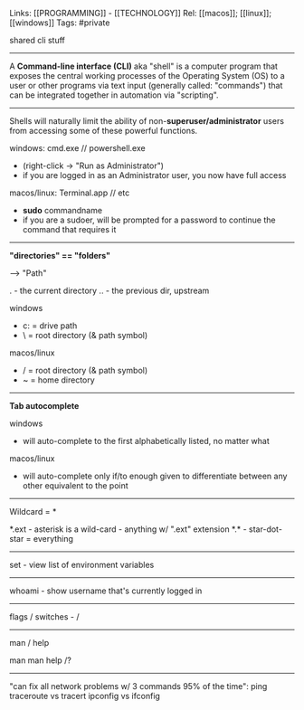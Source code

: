 Links: [[PROGRAMMING]] - [[TECHNOLOGY]]
Rel: [[macos]]; [[linux]]; [[windows]]
Tags: #private 

shared cli stuff

--- 

A **Command-line interface (CLI)** aka "shell" is a computer program that exposes the central working processes of the Operating System (OS) to a user or other programs via text input (generally called: "commands") that can be integrated together in automation via "scripting". 

--- 

Shells will naturally limit the ability of non-**superuser/administrator** users from accessing some of these powerful functions. 

windows: cmd.exe // powershell.exe
- (right-click -> "Run as Administrator") 
- if you are logged in as an Administrator user, you now have full access

macos/linux: Terminal.app // etc
- **sudo** commandname
- if you are a sudoer, will be prompted for a password to continue the command that requires it 

--- 

**"directories" == "folders"**

--> "Path"

. - the current directory
.. - the previous dir, upstream

windows
- c: = drive path
- \\ = root directory (& path symbol)

macos/linux
- / = root directory (& path symbol)
- ~ = home directory 

--- 

**Tab autocomplete**

windows
- will auto-complete to the first alphabetically listed, no matter what

macos/linux
- will auto-complete only if/to enough given to differentiate between any other equivalent to the point 


--- 

Wildcard = \*

\*.ext - asterisk is a wild-card - anything w/ ".ext" extension
\*.\* - star-dot-star = everything

--- 

set - view list of environment variables

--- 

whoami - show username that's currently logged in

--- 

flags / switches
\-
/

--- 

man / help

man man
help /?

--- 

"can fix all network problems w/ 3 commands 95% of the time":
ping
traceroute vs tracert
ipconfig vs ifconfig